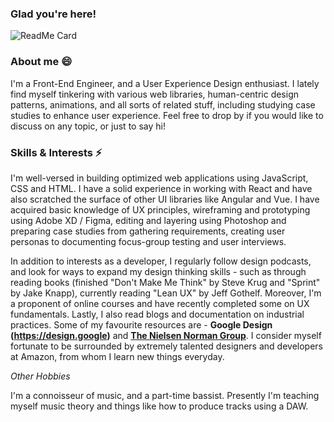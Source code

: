 ### Glad you're here!
![ReadMe Card](https://github-readme-stats.vercel.app/api/pin/?username=evocativ&repo=mylandingpage)

### About me 😄

I'm a Front-End Engineer, and a User Experience Design enthusiast. I lately find myself tinkering with various web libraries, human-centric design patterns, animations, and all sorts of related stuff, including studying case studies to enhance user experience. Feel free to drop by if you would like to discuss on any topic, or just to say hi!

### Skills & Interests ⚡

I'm well-versed in building optimized web applications using JavaScript, CSS and HTML. I have a solid experience in working with React and have also scratched the surface of other UI libraries like Angular and Vue. I have acquired basic knowledge of UX principles, wireframing and prototyping using Adobe XD / Figma, editing and layering using Photoshop and preparing case studies from gathering requirements, creating user personas to documenting focus-group testing and user interviews.

In addition to interests as a developer, I regularly follow design podcasts, and look for ways to expand my design thinking skills - such as through reading books (finished "Don't Make Me Think" by Steve Krug and "Sprint" by Jake Knapp), currently reading "Lean UX" by Jeff Gothelf. Moreover, I'm a proponent of online courses and have recently completed some on UX fundamentals. Lastly, I also read blogs and documentation on industrial practices. Some of my favourite resources are - __Google Design (https://design.google)__ and __[The Nielsen Norman Group](https://www.nngroup.com)__. I consider myself fortunate to be surrounded by extremely talented designers and developers at Amazon, from whom I learn new things everyday.

*Other Hobbies*

I'm a connoisseur of music, and a part-time bassist. Presently I'm teaching myself music theory and things like how to produce tracks using a DAW. 

<!--
**eVocaTiv/evocativ** is a ✨ _special_ ✨ repository because its `README.md` (this file) appears on your GitHub profile.




Here are some ideas to get you started:

- 🔭 I’m currently working on ...
- 🌱 I’m currently learning ...
- 👯 I’m looking to collaborate on ...
- 🤔 I’m looking for help with ...
- 💬 Ask me about ...
- 📫 How to reach me: ...
- 😄 Pronouns: ...
- ⚡ Fun fact: ...
-->
